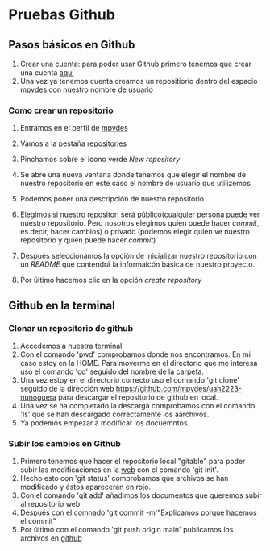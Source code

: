 # Pruebas Github

## Pasos básicos en Github 

1. Crear una cuenta: para poder usar Github primero tenemos que crear una cuenta [aquí](https://www.github.com/login)
2. Una vez ya tenemos cuenta creamos un repositiorio dentro del espacio [mpvdes](https://www.github.com/mpvdes) con nuestro nombre de usuario

### Como crear un repositorio

1. Entramos en el perfil de [mpvdes](https://www.github.com/mpvdes)

2. Vamos a la pestaña [repositories](https://www.github.com/mpvdes/repositories)

3. Pinchamos sobre el icono verde *New repository* 

4. Se abre una nueva ventana donde tenemos que elegir el nombre de nuestro repositorio en este caso el nombre de usuario que utilizemos

5. Podemos poner una descripción de nuestro repositorio

6. Elegimos si nuestro repositori será público(cualquier persona puede ver nuestro repositorio. Pero nosotros elegimos quien puede hacer *commit*, és decir, hacer cambios) o privado (podemos elegir quien ve nuestro repositorio y quien puede hacer *commit*)

7. Después seleccionamos la opción de inicializar nuestro repositorio con un *README* que contendrá la informaicón básica de nuestro proyecto. 

8. Por último hacemos clic en la opción *create repository*
 

<!--
    
     

### Documentos en Github

### github.io 

### github desde la terminal

--->

## Github en la terminal

### Clonar un repositorio de github 

1. Accedemos a nuestra terminal 
2. Con el comando 'pwd' comprobamos donde nos encontramos. En mi caso estoy en la HOME. Para moverme en el directorio que me interesa uso el comando 'cd' seguido del nombre de la carpeta. 
3. Una vez estoy en el directorio correcto uso el comando 'git clone' seguido de la dirección web https://github.com/mpvdes/uah2223-nunoguera para descargar el repositorio de github en local.
4. Una vez se ha completado la descarga comprobamos con el comando 'ls' que se han descargado correctamente los aarchivos. 
5. Ya podemos empezar a modificar los docuemntos. 

### Subir los cambios en Github 

1. Primero tenemos que hacer el repositorio local "gitable" para poder subir las modificaciones en la [web](https://github.com) con el comando 'git init'. 
2. Hecho esto con 'git status' comprobamos que archivos se han modificado y éstos apareceran en rojo. 
3. Con el comando 'git add' añadimos los documentos que queremos subir al repositorio web 
4. Después con el comnado 'git commit -m'"Explicamos porque hacemos el commit"
5. Por último con el comando 'git push origin main' publicamos los archivos en [github](https://github.com)

 

